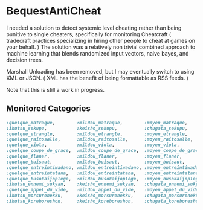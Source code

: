 # BequestAntiCheat
I needed a solution to detect systemic level cheating rather than being punitive to single cheaters, specifically for monitoring Cheatcraft ( tradecraft practices specializing in hiring other people to cheat at games on your behalf. ) The solution was a relatively non trivial combined approach to machine learning that blends randomized input vectors, naive bayes, and decision trees.

Marshall Unloading has been removed, but I may eventually switch to using XML or JSON. ( XML has the benefit of being formattable as RSS feeds. )

Note that this is still a work in progress.

## Monitored Categories
~~~ruby
:quelque_matraque,        :mildou_matraque,        :moyen_matraque,        :grande_matraque,               :limite_matraque), # Bludgeoning
:ikutsu_sekupu,           :keisho_sekupu,          :chugata_sekupu,        :takai_sekupu,                    :limite_sekupu), # Scooping contamination
:quelque_etrangle,        :mildou_etrangle,        :moyen_etrangle,        :grande_etrangle,              :limite_entrangle), # Strangling
:quelque_raitosalle,      :mildou_raitosalle,      :moyen_raitosalle,      :grande_raitosalle,           :limite_raitosalle), # Flashlight ( Eventually use hybrid plural )
:quelque_viola,           :mildou_viola,           :moyen_viola,           :grande_viola,                     :limite_viola), # exiting situations abruptly
:quelque_coupe_de_grace,  :mildou_coupe_de_grace,  :moyen_coupe_de_grace,  :grande_coupe_de_grace,   :limite_coupe_de_grace), # Counter Attacks
:quelque_flaner,          :mildou_flaner,          :moyen_flaner,          :grande_flaner,                   :limite_flaner), # Sneaking
:quelque_buisaut,         :mildou_buisaut,         :moyen_buisaut,         :grande_buisaut,                 :limite_buisaut), # Boui Hopping
:quelque_entreintiwadano, :mildou_entreintiwadano, :moyen_entreintiwadano, :grande_entreintiwadano, :limite_entreintiwadano), # Ledge Holding ( Eventually use hybrid plural )
:quelque_entreintatana,   :mildou_entreintatana,   :moyen_entreintatana,   :grande_entreintatana,     :limite_entreintatana), # Legacy Gift Destruction ( Eventually use hybrid plural )
:quelque_busokaijoplege,  :mildou_busokaijoplege,  :moyen_busokaijoplege,  :grande_busokaijoplege,   :limite_busokaijoplege), # Disarm Traps   ( Eventually use hybrid plural )
:ikutsu_ennemi_sukyan,    :keisho_ennemi_sukyan,   :chugata_ennemi_sukyan, :takai_ennemi_sukyan,      :limite_ennemi_sukyan), # Enemy Scan
:quelque_appel_du_vide,   :mildou_appel_du_vide,   :moyen_appel_du_vide,   :grande_appel_du_vide,     :limite_appel_du_vide), # See failures before they happen ( Eventually use hybrid plural )
:ikutsu_morsurenekku,     :keisho_morsurenekku,    :chugata_morsurenekku,  :takai_morsurenekku,        :limite_morsurenekku), # Types Traded Blood
:ikutsu_koreboreshon,     :keisho_koreboreshon,    :chugata_koreboreshon,  :takai_koreboreshon,        :limite_koreboreshon), # Detects Indirect Collaboration
~~~
